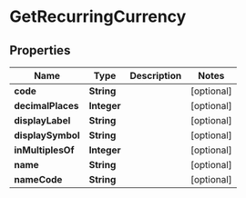 

# GetRecurringCurrency


## Properties

| Name | Type | Description | Notes |
|------------ | ------------- | ------------- | -------------|
|**code** | **String** |  |  [optional] |
|**decimalPlaces** | **Integer** |  |  [optional] |
|**displayLabel** | **String** |  |  [optional] |
|**displaySymbol** | **String** |  |  [optional] |
|**inMultiplesOf** | **Integer** |  |  [optional] |
|**name** | **String** |  |  [optional] |
|**nameCode** | **String** |  |  [optional] |



